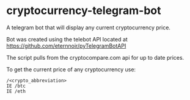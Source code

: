 # cryptocurrency-telegram-bot
A telegram bot that will display any current cryptocurrency price.

Bot was created using the telebot API located at https://github.com/eternnoir/pyTelegramBotAPI

The script pulls from the cryptocompare.com api for up to date prices.

To get the current price of any cryptocurrency use:
	
	/<crypto_abbreviation>
	IE /btc
	IE /eth
  
